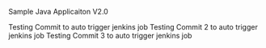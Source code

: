 
Sample Java Applicaiton V2.0

Testing Commit to auto trigger jenkins job
Testing Commit 2 to auto trigger jenkins job
Testing Commit 3 to auto trigger jenkins job
